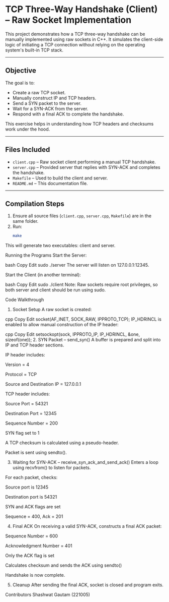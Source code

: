 # TCP Three-Way Handshake (Client) – Raw Socket Implementation

This project demonstrates how a TCP three-way handshake can be manually implemented using raw sockets in C++. It simulates the client-side logic of initiating a TCP connection without relying on the operating system's built-in TCP stack.

---

## Objective

The goal is to:

- Create a raw TCP socket.
- Manually construct IP and TCP headers.
- Send a SYN packet to the server.
- Wait for a SYN-ACK from the server.
- Respond with a final ACK to complete the handshake.

This exercise helps in understanding how TCP headers and checksums work under the hood.

---

## Files Included

- `client.cpp` – Raw socket client performing a manual TCP handshake.
- `server.cpp` – Provided server that replies with SYN-ACK and completes the handshake.
- `Makefile` – Used to build the client and server.
- `README.md` – This documentation file.

---

## Compilation Steps

1. Ensure all source files (`client.cpp`, `server.cpp`, `Makefile`) are in the same folder.
2. Run:
   ```bash
   make
This will generate two executables: client and server.

Running the Programs
Start the Server:

bash
Copy
Edit
sudo ./server
The server will listen on 127.0.0.1:12345.

Start the Client (in another terminal):

bash
Copy
Edit
sudo ./client
Note: Raw sockets require root privileges, so both server and client should be run using sudo.

Code Walkthrough
1. Socket Setup
A raw socket is created:

cpp
Copy
Edit
socket(AF_INET, SOCK_RAW, IPPROTO_TCP);
IP_HDRINCL is enabled to allow manual construction of the IP header:

cpp
Copy
Edit
setsockopt(sock, IPPROTO_IP, IP_HDRINCL, &one, sizeof(one));
2. SYN Packet – send_syn()
A buffer is prepared and split into IP and TCP header sections.

IP header includes:

Version = 4

Protocol = TCP

Source and Destination IP = 127.0.0.1

TCP header includes:

Source Port = 54321

Destination Port = 12345

Sequence Number = 200

SYN flag set to 1

A TCP checksum is calculated using a pseudo-header.

Packet is sent using sendto().

3. Waiting for SYN-ACK – receive_syn_ack_and_send_ack()
Enters a loop using recvfrom() to listen for packets.

For each packet, checks:

Source port is 12345

Destination port is 54321

SYN and ACK flags are set

Sequence = 400, Ack = 201

4. Final ACK
On receiving a valid SYN-ACK, constructs a final ACK packet:

Sequence Number = 600

Acknowledgment Number = 401

Only the ACK flag is set

Calculates checksum and sends the ACK using sendto()

Handshake is now complete.

5. Cleanup
After sending the final ACK, socket is closed and program exits.

Contributors
Shashwat Gautam (221005)

